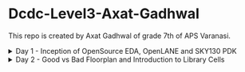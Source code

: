 # Dcdc-Level3-Axat-Gadhwal
This repo is created by Axat Gadhwal of grade 7th of APS Varanasi. 
<details>
  <summary>Day 1 - Inception of OpenSource EDA, OpenLANE and SKY130 PDK</summary>
 <details>
   <summary> Section 1 - How to talk to computers </summary>
  <details>
    <summary>Lecture 1 - Introduction to Microprocesser Chips</summary>
  
   #### Understanding the microchip from an Arduino board..


<img src="http://cdn-reichelt.de/bilder/web/xxl_ws/A300/ARDUINO_LEONARDO_02.png" alt="Arduino Leonardo" width="800" height="500">
<br>This is an arduino board and the square shaped thing in the right-downwards is called a chip.
<BR> We will be going to understand that square thing[chip].

#### Understanding the operating structure of The microprocesser chip through a diagram

<img src="https://raw.githubusercontent.com/Axat-Gadhwal/Dcdc-Level3-Axat-Gadhwal/refs/heads/main/Axat.png">

#### Structure of the microprocessor 

<img src="https://raw.githubusercontent.com/Axat-Gadhwal/Dcdc-Level3-Axat-Gadhwal/refs/heads/main/Microchip.png">

<img src="http://www10.edacafe.com/book/ASIC/Book/CH16/CH16-12.gif">
 
 ### As seen, a chip is actually inside a package, and is connected to various "PINS" or inputs/outputs. The locations of the pins and what they are are usually driven by the design of the PCB. A chip is also a very complex system, and has various components such as -:

<br> 1. Pads = Pads in microprocessor chips are small conductive areas on the chip's surface that serve as connection points for electrical signals, power, and ground. They facilitate communication between the microprocessor and external components, such as circuit boards and peripherals. Pads can be categorized as input, output, power, or ground pads, and their design is crucial for ensuring proper functionality and signal integrity.

<br> 2. Core = A core in a microprocessor is an individual processing unit that can execute instructions. Modern CPUs often have multiple cores (e.g., dual-core, quad-core) to enable parallel processing, improving multitasking and overall performance. Each core can handle its own tasks, allowing for more efficient computing.

<br> 3. Die = A die is a small block of semiconducting material, typically silicon, that contains the integrated circuits (ICs) of a microprocessor or other electronic components. It is the physical piece of silicon that is cut from a larger wafer during the manufacturing process.

### Macros and Foundry Ip's

<img src ="https://www.vlsisystemdesign.com/wp-content/uploads/2020/11/2.jpg">

<br>Macros and Foundry IPs are essential components in microprocessor design. Macros refer to fixed, reusable design elements, such as standard cells or functional blocks, that simplify the design process. Foundry IPs, on the other hand, are specialized intellectual property provided by semiconductor foundries, tailored for specific manufacturing processes, ensuring compatibility and performance in chip production.
</details>
<details>
  <summary>Lecture 2 - Introduction to Risc-V Architecture</summary>
 
  ### Risc-V Instruction Set Architecture(ISA)

  <img src="https://github.com/Axat-Gadhwal/images/blob/main/Risc-V%20Architecture.png?raw=true">

  <br> The meaning/explanation of the different things in this diagram are=-
  <br>1.Risc-V Architecture = It is basically a Clanguage program that consists all the codes. It is like the base[also called"neev" in Hindi] of risc-V.
  <br>2.Layout = It is the interior of the chip. Like codes but not in written forms!

  ##### Both of these processes give us the desired output...

  <br>But in-between this process, one thing is required as a medium. The medium for getting output is picorv 32a.
  ###### We can understand this by the following line "The Risc-V Architecture is a specification which gets implemented by the medium{picorv 32a} and gives us the output..
  
  #### RISC-V is an open standard instruction set architecture (ISA) based on reduced instruction set computing (RISC) principles. Key features include:

<br>Open Standard: Free to use and modify, promoting innovation.
<br>Simplicity: A small set of simple instructions for efficient execution.
<br>Modular Design: Base instruction set with optional extensions for customization.
<br>Scalability: Suitable for applications ranging from low-power embedded systems to high-performance computing.

 




</details>

<details>
  <summary>Lecture 3 - From software applications to Hardware</summary>

  #### In this document, We will learn about how software applications convert into Hardware...

  <br> When we click on the Software applications it gets converted into Binary digits because the computer only recognises two operations{0&1}.
  <br> Understanding this line through a diagram...

  <img src="https://private-user-images.githubusercontent.com/163879237/315209287-5e3fb422-7ca4-4657-b805-0d314d0deec7.png?jwt=eyJhbGciOiJIUzI1NiIsInR5cCI6IkpXVCJ9.eyJpc3MiOiJnaXRodWIuY29tIiwiYXVkIjoicmF3LmdpdGh1YnVzZXJjb250ZW50LmNvbSIsImtleSI6ImtleTUiLCJleHAiOjE3MzgyNTA2NjgsIm5iZiI6MTczODI1MDM2OCwicGF0aCI6Ii8xNjM4NzkyMzcvMzE1MjA5Mjg3LTVlM2ZiNDIyLTdjYTQtNDY1Ny1iODA1LTBkMzE0ZDBkZWVjNy5wbmc_WC1BbXotQWxnb3JpdGhtPUFXUzQtSE1BQy1TSEEyNTYmWC1BbXotQ3JlZGVudGlhbD1BS0lBVkNPRFlMU0E1M1BRSzRaQSUyRjIwMjUwMTMwJTJGdXMtZWFzdC0xJTJGczMlMkZhd3M0X3JlcXVlc3QmWC1BbXotRGF0ZT0yMDI1MDEzMFQxNTE5MjhaJlgtQW16LUV4cGlyZXM9MzAwJlgtQW16LVNpZ25hdHVyZT0zNzY2YmQxMzI4ZDEyMzQwNDVkYzUzZmJmYzM3MmU0NTYzYzJlOGNiZWJmZjgzOGRmMmRiOTZmNjAxMmZmODU2JlgtQW16LVNpZ25lZEhlYWRlcnM9aG9zdCJ9.MeGIVFFEr8aYzAmoOmrJ--o1pS-QRpU4kJuHj5vkozU">

##### Understanding components of this process
<br> 1. OPERATING SYSTEM => It is the main part of this process because all the things like compilers, assemblers, etc. are present in this. An operating system (OS) is system software that manages computer hardware and software resources, providing a stable environment for applications to run. It acts as an intermediary between users and the hardware, handling tasks like memory management, process scheduling, and device control. Examples include Windows, macOS, Linux, and Android.

<br> 2. COMPILERS => A compiler is a software tool that translates high-level programming languages into machine code or intermediate code that a computer can execute. It processes the code through stages like analysis and optimization, enabling developers to write complex applications while abstracting hardware details.

<br> 3. ASSEMBLER => An assembler is a software tool that converts assembly language into machine code, enabling a computer's processor to execute instructions. It translates human-readable mnemonics into binary instructions specific to a hardware architecture.
</details>


 </details>
 <details>
  <summary>Section 2 - Soc design and Openlane </summary>

   <details>
  <summary>Lecture 1 - Introduction to Components of Opensource Digital ASIC Design </summary>

### Digital ASIC Design

 Digital ASIC Design refers to the process of creating application-specific integrated circuits (ASICs) that perform digital functions. This design process involves several stages, from initial concept to final implementation, and is characterized by a focus on optimizing performance, power consumption, and area for specific applications.

 ASIC requires mainly three components for design. The three components are :-

 #### 1. RTL IPs (Register Transfer Level Intellectual Property)
<br>Description: Pre-designed and verified blocks of code that represent specific functionalities at the RTL level.
<br>Purpose: Accelerate the design process by providing reusable components, such as arithmetic units, memory controllers, and communication interfaces

#### 2. EDA Tools (Electronic Design Automation Tools)
<br>Description: Software tools used for various stages of the ASIC design process, including simulation, synthesis, place and route, and verification.

#### 3. PDKs (Process Design Kits)

<br>PDKs (Process Design Kits) are essential resources in the ASIC design process, providing the necessary information and tools for designing integrated circuits using a specific semiconductor manufacturing process.


### Inventors

Lynn Conway and Carver Mead are renowned for their groundbreaking work in very-large-scale integration (VLSI) chip design, which revolutionized the field starting in 1978. Their collaboration led to the development of simplified design methodologies that significantly advanced digital integrated circuit design and education. Their seminal textbook, Introduction to VLSI Systems, published in 1979, became a cornerstone in VLSI education, widely adopted by universities and instrumental in shaping the curriculum for electrical engineering and computer science students.

Conway and Mead's approach emphasized the separation of design from manufacturing, introducing simplified design rules and a timing model suitable for digital design, which allowed for more efficient and cost-effective chip production. Their innovations spurred the establishment of silicon foundries, enabling independent designers to fabricate custom chips, thus democratizing access to chip design and fostering a new wave of innovation in the semiconductor industry.

The impact of their work was profound, leading to the rapid growth of VLSI technology and the emergence of numerous startups in Silicon Valley during the 1980s, which contributed to the ongoing evolution of the microelectronics landscape.

#### Open Source Digital ASIC Design

<img src ="https://github.com/Axat-Gadhwal/images/blob/main/ASIC%20design.png?raw=true" width ="500" height ="500">

### What are PDKs?

<br> A Process Design Kit (PDK) is a comprehensive set of files and documentation that provides essential resources for designing integrated circuits tailored to a specific semiconductor manufacturing process. It includes design rules, device models, layout templates, and simulation tools, enabling ASIC designers to create manufacturable layouts while ensuring compliance with fabrication standards. PDKs serve as critical toolkits that bridge the gap between design and manufacturing, facilitating accurate predictions of circuit behavior and optimizing the overall design process for reliable and efficient production.

#### Open PDKs

<br> We will now continue about How to open PDks files. 

<img src="https://github.com/Axat-Gadhwal/images/blob/main/Screenshot%20(177).png?raw=true" width="500" height="500">

### Is 130nm old or not in use?

<br>The 130nm technology is considered old and is largely not in use for modern microprocessors. It was developed in the early 2000s, and while some niche applications may still utilize it, most current microprocessors are manufactured using much smaller process nodes, such as 7nm or 5nm. However, the 130nm process technology is still relevant in certain contexts:

<br>Educational Use: The SKY130 open-source Process Design Kit (PDK) utilizes the 130nm node, making it accessible for educational purposes and for new designers to learn chip design without the high costs associated with more advanced nodes.

<br>Mixed-Signal Applications: The 130nm CMOS technology is recognized as a reliable option for mixed-signal applications, which require both analog and digital components. Its maturity and existing intellectual property (IP) make it a practical choice for specific designs.

<br>Cost-Effectiveness: For low-volume production or specific applications where cutting-edge performance is not critical, the 130nm process can be more cost-effective compared to newer technologies.

<br>Legacy Systems: Some existing systems and devices still rely on 130nm technology, and manufacturers may continue to support these products to ensure compatibility and maintenance.

<br>In summary, while 130nm is considered an older technology in the context of cutting-edge microprocessors, it still finds utility in education, specific applications, and legacy systems.

### Is 130nm fast?

<br>130 nm chips are also not slow, as verified by intel and OSU-:

<img src="https://github.com/Axat-Gadhwal/images/blob/main/Screenshot%20(178).png?raw=true" height ="600" width = 700>


</details>

<details>
  <summary>Lecture 2 - Simplified RTL to GDSII Flow </summary>

  ### Simplified RTL to GDSII Flow

  ###### Things we are going to learn

  <img src="https://github.com/Axat-Gadhwal/images/blob/main/Screenshot%20(179).png?raw=true">

  <br> So lets begin...
  
##### The RTL to GDSII ( Register Transfer Level to Graphic Design System II) design process takes many steps, that are -:
<br> Synthesis = Synthesis is the process of converting high-level RTL (Register Transfer Level) code written in VHDL or Verilog into a gate-level netlist using EDA tools like Synopsys Design Compiler. It involves optimizing the design for area, speed, and power while mapping it to specific technology libraries. The output is a gate-level netlist that serves as the foundation for physical design and further verification steps.

<img src="https://github.com/Axat-Gadhwal/images/blob/main/Screenshot%20(180).png?raw=true">

<br>An RTL model, which stands for "Register Transfer Level" model, is a design abstraction used in digital circuit design to describe the behavior of a circuit by focusing on the flow of data between registers and the logical operations performed on that data:-

<img src="https://github.com/Axat-Gadhwal/images/blob/main/CellLayout.png?raw=true">

### Thank You. Because of the scarcity of time I was unable to do all assignments. So I am only doing Labs...
</details>



</details>

<details><summary>Section 3 -Labs- Getting familiar to Open Source EDA Tools</summary>
<details><summary>Lecture 1 - Openlane directory structure in detail</summary>

#### First we should launch the Vsd Squadron file in the Virtual box. This interface will come...

<img src="https://github.com/Axat-Gadhwal/images/blob/main/Screenshot%20(204).png?raw=true">

Then search for the terminal. Because we are going to type all commands in terminal.

##### So lets begin with Labs...

##### Type cd Desktop and then cd work/tools to change directory to Desktop/work/tools, as this is where all openlane files are stored.

<img src="https://github.com/Axat-Gadhwal/images/blob/main/Screenshot%20(182).png?raw=true">

##### Using ls -ltr to know all the contents stored in that file

###### ls -ltr lists files in long format, sorted by modification time, with the oldest files shown first.

<img src="https://github.com/Axat-Gadhwal/images/blob/main/Screenshot%20(183).png?raw=true">

#### In a VLSI design workshop, openlane_working_dir is the directory where all design files, synthesis results, place and route outputs, GDSII files, and logs are stored for a specific project, facilitating organization and management of the design process. We are firstly using the openlane_working_dir command and thence it will change the directory to Openlane...

##### Also using ls -ltr to see the contents in the Openlane directory

<img src="https://github.com/Axat-Gadhwal/images/blob/main/Screenshot%20(205).png?raw=true">

#### Now going with the PDKs file. We will be also using ls -ltr to see the contents and also exploring SKY 130a...

<img src="https://github.com/Axat-Gadhwal/images/blob/main/Screenshot%20(206).png?raw=true">

#### Now changing the directory to the SKY 130A
##### We will observe two files :- Libs.tech and Libs.ref{as seen in the figure below}
###### We will be going through both these files...

<img src="https://github.com/Axat-Gadhwal/images/blob/main/Screenshot%20(207).png?raw=true">

##### libs.tech is a crucial file in the design flow of integrated circuits, serving as a technology library that encapsulates essential information about the semiconductor process being utilized. This file plays a significant role in ensuring that designs are compatible with the specific characteristics and constraints of the technology.

<img src="https://github.com/Axat-Gadhwal/images/blob/main/Screenshot%20(208).png?raw=true">

##### libs.ref is a file commonly used in the context of VLSI design and integrated circuit development. It serves as a reference library that provides essential information about the standard cells and components available in a specific technology library.

###### Using cd ../ because it reverses the libs.tech directory and thus allowing us to change the directory to libs.ref

<img src="https://github.com/Axat-Gadhwal/images/blob/main/Screenshot%20(209).png?raw=true">

##### Now we will explore the "sky130_fd_sc_hd" directory
###### ALso exploring the contents

<img src="https://github.com/Axat-Gadhwal/images/blob/main/Screenshot%20(210).png?raw=true">

##### Now we will open "OPENLANE" directory..
###### Reversing back to the Openlane_working_dir file directory

<img src="https://github.com/Axat-Gadhwal/images/blob/main/Screenshot%20(211).png?raw=true">




</details>

<details><summary>Lecture 2 - Design Preparation step</summary>

  ### We will learn Design Preparation Step in this documentation...

##### To open Openlane, we can use the docker command using interactive. After invoking the docker command, the prompt changes to bash-4.2$, and then one must type ls -lrth, and subsequently ./flow.tcl -interactive package require openlane 0.9 retrives all the required information for openlane.

<img src="https://github.com/Axat-Gadhwal/images/blob/main/Screenshot%20(212).png?raw=true">

##### As we learnt earier about the implemenation of The Risc-V program. Using PicoRV32A to ensure the functionality of OpenLane involves leveraging this RISC-V core as a reference design throughout the ASIC design flow. It allows users to synthesize the RTL code, perform place and route, and validate the effectiveness of OpenLane's tools. This practical implementation serves as both a demonstration of the design flow and an educational resource for understanding VLSI design methodologies.

<img src="https://github.com/Axat-Gadhwal/images/blob/main/Screenshot%20(213).png?raw=true">

#### folder run Jan 31_18-12 is created inside the picorv32a directory which contains the command log files, results, and the reports dumped of the various tool. The folder will be only have the lef files generated by this design setup stage. The cell LEF files .lef and technology LEF files .tlef merge to generate merged.lef inside runs/tmp/, wherein a a folder with today's date will be created, inside which a tmp folder will have contents, and the merged.lef folder will contain the merged lef files.

<img src="https://github.com/Axat-Gadhwal/images/blob/main/Screenshot%20(214).png?raw=true">

#### Now we are going to run the runs/ tmp directory

##### Also we are going to see the contents

<img src="https://github.com/Axat-Gadhwal/images/blob/main/Screenshot%20(215).png?raw=true">


</details>

<details><summary>Lecture 3 - Review Files After Design Prep and Run Synthesis</summary>

## Coming back to the OPENLANE interactive

#### Opening the merged.lef file through the less command after design prep will give one a document as shown:

<img src="https://github.com/Axat-Gadhwal/images/blob/main/Screenshot%20(216).png?raw=true">

<details><summary>Lecture 5 - Steps to Charecterise Synthesis Results</summary>

#### after run synthesis ,printing statistics as shown below can be used to calculate flip-flops ratio

###### Flip flop ratio =no of DFFs/no of cells *100

<img src="https://github.com/Axat-Gadhwal/images/blob/main/Screenshot%20(217).png?raw=true">
<img src="https://github.com/Axat-Gadhwal/images/blob/main/Screenshot%20(218).png?raw=true">

#### Flop rate = 8.943%

</details>

</details>

</details>

</details>  

<details><summary>Day 2 - Good vs Bad Floorplan and Introduction to Library Cells</summary>

<details><summary>Section 1 - Chip Floor Planning Considerations</summary>

<details><summary>Lecture 1 - Utilisation Factor and Aspect Ratio</summary>

### In these series document we will learn about How to define width and height of core and die

#### The first step in physical design is to define the width and height of the core and die : Beginning with a very simple netlist, that can extrapolated later we will first draw a basic diagram in the form of symbols that we will later convert into physical designs. We will take each cell (gates, specific cell like flip flop) and give it a standard (although rough for now) dimensions. As an example here, each unit will be 1 unit x 1 unit - i.e. 1 sq. unit in size, and since there are 4 gates/flip-flops here, the total size of the silicon wafer will 4 sq. units.

<img src="https://github.com/Axat-Gadhwal/images/blob/main/Screenshot%20(219).png?raw=true">
 
 ##### Utilisation factor = 50 %

###### Aspect Ratio = 2 : 4 = 1 : 2 = .5



</details>

<details><summary>Lecture 2 - Concept of Pre-Placed Cells</summary>

#### Pre-Placed cells are complex logic blocks that can be reused. They are already implemented and cannot be touched by Auto Place and Route tools - and hence are required to be very well designed. Placement of such cells are user-based. A combinational logic - such as netlist shown does a particular function and is composed of various gates. We can divide this logic into blocks - while preserving the connectivity of the logic. By extending IO pins and making connections we can convert the logic into two parts - that are blackboxed and can be used as needed. If a design only requires a black box, it can be directly handed over to the designer with out much hassle. The various preplaced blocks available include memory, clock-gating cell, comparator, MUX. The arrangement of these IPs in a chip are known as floorplanning.

## Beacause of lack of time I was unable to do assignments.







</details>

<details><summary>Lecture 7 - Steps to Run Floorplan Using OpenLANE</summary>

### In this document we will be going to learn how to run Floorpan files using OpenLANE

#### The first step is setting the configuration variables - Before running floorplan, the configuration variables or switches must be set. These are present in openlane/configuration

<img src="https://github.com/Axat-Gadhwal/images/blob/main/Screenshot%20(226).png?raw=true">

The README.md contains all configuration variables, which are segregated based on stage and the .tcl files consists of the default OpenLANE settings.

  All configurations/switches accepted by the current run are from openlane/designs/[design - date]/config.tcl

There is a order of priority -:

openlane/designs/[design-date]/sky130A_sky130_fd_sc_hd_config.tcl
openlane/designs/[design]/config.tcl
openlane/configuration/floorplan.tcl

####  In OpenLANE, it is important to note that the vertical and horizontal metals set one more than what we specify. For example, if the vertical metal is specified as 3, then it'll be 4.

###### Floorplan is to be run on OpenLANE through the command :- run_floorplan

#### Review Floorplan Files and Steps to Review Floorplan

##### After running floorplan as above, it will produce a result that will be stored in the form of a design exchange format - and will contain the area of the Die as well as positions.The die area in this file is in database units and 1 micron is equivalent to 1000 database units. Area of die = (554570/1000) microns * (565290/1000) microns = 311829.1653 sq. µm.



</details>

<details><summary>Lecture 7 - Review Floorplan Layout in Magic</summary>


##### The command magic -T /home/vsduser/Desktop/work/tools/openlane_working_dir/pdks/sky130A/libs.tech/magic/sky130A.tech lef read ../../tmp/merged.lef def read picorv32a.floorplan.def & should be typed to view the file.
  
##### Subsequently, press the S key to select the entire die and then V to center the view, and then Z to zoom. You will observe that the IO pins are placed equidistant to one another in a random mode as based on the configuration (FP_IO_MODE = 1) set in openlane/configuration/floorplan.tcl

<img src="https://github.com/Axat-Gadhwal/images/blob/main/316248606-d38b08d1-e7ca-4138-b10d-1c31b0ffc6d7.png?raw=true">

#### after this, typing what on the tkcon window will give the layer of the selection.

<img src="https://github.com/Axat-Gadhwal/images/blob/main/hlo.png?raw=true">

###### Standard cells are not placed but can be viewed at the bottom left corner of the layout

<img src="https://github.com/Axat-Gadhwal/images/blob/main/Magic.png?raw=true">



</details>

</details>
<details><summary>Section 2 - Library Binding and Placement</summary>

<details><summary> Lecture 1 - Netlist Binding and Initial Place Design</summary>


### The first step is to bind the netlist with physical cells i.e. cells with real dimension. The netlist contains various gates, that while in the schematic are of a certain shape as depicted, are usually square/rectangular in shape in production. These gates are given a specific shape, and in the end look very different from the netlist.

##### These blocks are sourced from a "shelf", known as a library. The library has cells with various shapes, dimensions and also contains information about the delay information. The library contains various sizes of cells with the same functionality too - since bigger cells have lesser resistance

<img src="https://github.com/Axat-Gadhwal/images/blob/main/vlsi.png?raw=true">

###### The second step is PLACEMENT, which is done based on connectivity. As can be seen, flip flop 1 is close to the Din1 pin and flip flop 2 is close to Dout1 pin. Combinational cells are placed in close proximity to FF1 and FF2 as to reduce delay.

<img src="https://github.com/Axat-Gadhwal/images/blob/main/Gates.png?raw=true">




</details>

<details><summary>Lecture 2 - Optimise Placement Using Estimated Wire-Length and Capacitance</summary>

#### Here, we will estimate wirelength needed to connect the components together. If the wirelength is too long, we would need to install repeaters, as the signal may change over a long distance. Repeaters essentially recondition the same signal to it's prior strength.

</details>

<details><summary>Lecture 3 - Final Placement Optimization</summary>

<img src="https://github.com/Axat-Gadhwal/images/blob/main/316286165-0941c315-195a-43f7-89aa-70e5e3215443.png?raw=true">


</details>

<details><summary>Lecture 4 - Congestion Aware Placement Using RePLACE</summary>

#### The command to run placement of OpenLANE - run_placement is a wrapper which does three functions
<br> Global Placement (by using the RePlace tool) - there is no legalisation and HPWL reduction model is used
<br> Optimization (by Resier tool)
<br> Detailed Placement (by OpenDP tool) - legalisation occurs - where standard cells are placed in rows and there will be no overlap of the cells.

#### Placement aims to converge the overflow value.

 ###### NOTE: If placement will be sucessful and the designs will converge, the overflow value will progressively reduce during the placement.

#### After running the placement, output is generated in this folder openlane/designs/picorv32a/runs/[design - date]/results/placement/picorv32a.placement.def

#### Then, we can type the command : magic -T /home/vsduser/Desktop/work/tools/openlane_working_dir/pdks/sky130A/libs.tech/magic/sky130A.tech lef read ../../tmp/merged.lef def read picorv32a.placement.def & to view it in Magic:

<img src="https://github.com/Axat-Gadhwal/images/blob/main/316289792-6f53eb50-d3f1-4d6c-91c2-7e35f35d423d.png?raw=true">






</details>



  
</details>

<details><summary>Section 3 - Cell Design and Characterisation Parameters </summary>

<details><summary> Inputs for Cell Design Flow and Circuit and Layout Design Step</summary>

#### Standard cells - for example AND gate, OR gate, BUFFER etc are stored in the standard cell library. There are various types of cells in the library with various variations as well - in drive strengths, functionality, and voltages. For a greater cell size, there is greater drive strength for longer wires. If there is high Vth, then it will take more time to switch than a lesser threshhold voltage cell.

#### The standard cell design flow is as follows:-

<br>INPUTS (PDKS : DRC and LVS rules, SPICE models, library and user defined specs)

<br>PROCESSES (circuit, layout design and charecterisation)

<br>OUTPUTS (Circuit Description Language, GDSII, lef, timing, noise etc)


<br>DRC & LVS Rules contain tech files and poly substrate parameters

<br>SPICE Models contain threshold, linear regions, saturation region equations with added foundry parameters, including NMOS and PMOS parameters

<br>User defined specifications include cell height and cell width, supply voltage, pin locations, and metal layer requirement

<br>IMPORTANT: The standard cell library developer must adhere to the rules given by the foundry so that when the cell can be used on a real design without any errors

<br>Circuit design is done by modeling the pmos and nmos to meet input library requirement

<br>Layout design is done using Euler's path and stick diagram on Magic layout tool

<img src="https://github.com/Axat-Gadhwal/images/blob/main/316299381-b94b535f-ebd1-4b8a-bd36-f649fb6a753f.png?raw=true">

### Typical Characterisation Flow:-

#### Steps of Characterisation Flow:-

<br>Reading of SPICE module files
<br>Reading of netlist extracted by SPICE
<br>Recognising buffer behaviour
<br>Reading subcircuits
<br>Attaching neccessary power sources
<br>Applying stimulus
<br>Provision of of neccessary output capacitance
<br>Provision of simulation command

 ##### These steps are given to the CHARECTERISATION SOFTWARE KNOWN AS GUNA in the form of a configuration file, which will generate timing, noise and power models in the form of .libs files.
 
</details>





</details>

<details><summary> Section 4 - General Timing Characterisation Parameters</summary>

<details><summary>Lecture 1 - Timing Threshhold Definitions</summary>


#### Here, we will talk about the semantics of the various .libs files generated by GUNA. To do this, we will take this circuit as an example:

<img src="https://github.com/Axat-Gadhwal/images/blob/main/316299824-0ed894da-ff96-46f5-8e9e-3b3271884568.png?raw=true">

##### Here, the red line is output of first inverter and blue is output of second inverter.

<img src="https://github.com/Axat-Gadhwal/images/blob/main/316299987-07cc3660-34e2-4446-8d50-97599d213504.png?raw=true">

<img src="https://github.com/Axat-Gadhwal/images/blob/main/316299979-198064dc-3dd9-4bf5-aa52-d0012d7544f9.png?raw=true">

<img src="https://github.com/Axat-Gadhwal/images/blob/main/z316300124-aa2d9663-c41d-45df-b74e-de6f4bd2de86z.png?raw=true">



</details>

<details><summary>Lecture 2 - Propogation Delay and Transition Time</summary>

#### Propogation delay is calculated as = time(out_x_thr) - (time_x_thr). If the propogation delay is negative, it can cause quite unexpected results - as an output is generated before the input. Hence, threshhold values should be selected properly. Delay threshold is usually 50% and slew rate threshold is usually 20%-80%.

#### **Transition time is calculated as = time(slew_high_x_thr) - time(slew_low_x_thr)**

<img src="https://github.com/Axat-Gadhwal/images/blob/main/316300510-68f7dbf3-b2e1-4be0-977c-6a6ef80f69b6.png?raw=true">








</details>



</details>


</details>



















</details>























</details>
